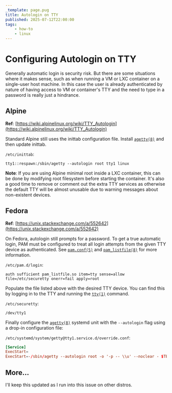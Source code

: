 ```yaml
---
_template: page.pug
title: Autologin on TTY
published: 2025-07-12T22:00:00
tags:
    - how-to
    - linux
---
```


# Configuring Autologin on TTY

Generally automatic login is security risk. But there are some situations where
it makes sense, such as when running a VM or LXC container on a single-user host
machine. In this case the user is already authenticated by nature of having
access to VM or container's TTY and the need to type in a password is really
just a hindrance.

## Alpine

**Ref**:
[https://wiki.alpinelinux.org/wiki/TTY_Autologin](https://wiki.alpinelinux.org/wiki/TTY_Autologin)

Standard Alpine still uses the inittab configuration file. Install
[`agetty(8)`][agetty] and then update inittab.

`/etc/inittab`:

```
tty1::respawn:/sbin/agetty --autologin root tty1 linux
```

**Note**: If you are using Alpine minimal root inside a LXC container, this can
be done by modifying root filesystem before starting the container. It's also a
good time to remove or comment out the extra TTY services as otherwise the
default TTY will be almost unusable due to warning messages about non-existent
devices.

[chroot]: https://man7.org/linux/man-pages/man1/chroot.1.html

## Fedora

**Ref**:
[https://unix.stackexchange.com/a/552642](https://unix.stackexchange.com/a/552642)

On Fedora, autologin still prompts for a password. To get a true automatic
login, PAM must be configured to treat all login attempts from the given TTY
device as authenticated. See [`pam.conf(5)`][pam.conf] and
[`pam_listfile(8)`][pam_listfile] for more information.

`/etc/pam.d/login`:

```
auth sufficient pam_listfile.so item=tty sense=allow file=/etc/securetty onerr=fail apply=root
```

Populate the file listed above with the desired TTY device. You can find this by
logging in to the TTY and running the [`tty(1)`][tty] command.

`/etc/securetty`:

```
/dev/tty1
```

Finally configure the [`agetty(8)`][agetty] systemd unit with the `--autologin`
flag using a drop-in configuration file:

`/etc/systemd/system/getty@tty1.service.d/override.conf`:

```conf
[Service]
ExecStart=
ExecStart=-/sbin/agetty --autologin root -o '-p -- \\u' --noclear - $TERM
```

[pam.conf]: https://www.man7.org/linux/man-pages/man5/pam.conf.5.html
[pam_listfile]: https://man7.org/linux/man-pages/man8/pam_listfile.8.html
[tty]: https://www.man7.org/linux/man-pages/man1/tty.1.html
[agetty]: https://man7.org/linux/man-pages/man8/agetty.8.html

## More...

I'll keep this updated as I run into this issue on other distros.
